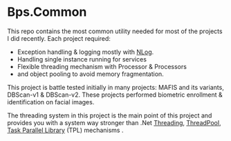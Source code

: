 # Bps.Common

This repo contains the most common utility needed for most of the projects I did recently. Each project required:

- Exception handling & logging mostly with [NLog](https://github.com/NLog/NLog).
- Handling single instance running for services
- Flexible threading mechanism with Processor & Processors
- and object pooling to avoid memory fragmentation.

This project is battle tested initially in many projects: MAFIS and its variants, DBScan-v1 & DBScan-v2. These projects performed biometric enrollment & identification on facial images.

The threading system in this project is the main point of this project and provides you with a system way stronger than .Net [Threading](https://docs.microsoft.com/en-us/dotnet/standard/threading/using-threads-and-threading), [ThreadPool](https://docs.microsoft.com/en-us/dotnet/api/system.threading.threadpool?view=netframework-4.8), [Task Parallel Library](https://docs.microsoft.com/en-us/dotnet/standard/parallel-programming/task-parallel-library-tpl) (TPL) mechanisms .